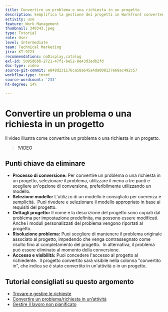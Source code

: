 ```yaml
---
title: Convertire un problema o una richiesta in un progetto
description: Semplifica la gestione dei progetti in Workfront convertendo i problemi in progetti con modelli, personalizzando i dettagli dei progetti, gestendo le opzioni di risoluzione dei problemi e garantendo visibilità e accesso per flussi di lavoro senza soluzione di continuità.
activity: use
feature: Work Management
thumbnail: 340343.jpeg
type: Tutorial
role: User
level: Intermediate
team: Technical Marketing
jira: KT-9723
recommendations: noDisplay,catalog
exl-id: 5095d6bb-2721-47f1-be52-8e43d3edb2fd
doc-type: video
source-git-commit: e848d231176ca58a645a4da000137e68ac492c57
workflow-type: tm+mt
source-wordcount: '233'
ht-degree: 14%

---
```


# Convertire un problema o una richiesta in un progetto

Il video illustra come convertire un problema o una richiesta in un progetto.

>[!VIDEO](https://video.tv.adobe.com/v/340343/?quality=12&learn=on&enablevpops)

## Punti chiave da eliminare

* **Processo di conversione:** Per convertire un problema o una richiesta in un progetto, selezionare il problema, utilizzare il menu a tre punti e scegliere un&#39;opzione di conversione, preferibilmente utilizzando un modello. &#x200B;
* **Selezione modello:** L&#39;utilizzo di un modello è consigliato per coerenza e semplicità. &#x200B; Puoi rivedere e selezionare il modello appropriato in base ai requisiti del progetto. &#x200B;
* **Dettagli progetto:** Il nome e la descrizione del progetto sono copiati dal problema per impostazione predefinita, ma possono essere modificati. &#x200B; Anche i moduli personalizzati del problema vengono riportati al progetto. &#x200B;
* **Risoluzione problema:** Puoi scegliere di mantenere il problema originale associato al progetto, impedendo che venga contrassegnato come risolto fino al completamento del progetto. &#x200B; In alternativa, il problema può essere eliminato al momento della conversione. &#x200B;
* **Accesso e visibilità:** Puoi concedere l&#39;accesso al progetto al richiedente. &#x200B; Il progetto convertito sarà visibile nella colonna &quot;convertito in&quot;, che indica se è stato convertito in un&#39;attività o in un progetto. &#x200B;


## Tutorial consigliati su questo argomento

* [Trovare e gestire le richieste](/help/manage-work/issues-requests/find-requests.md)
* [Convertire un problema/richiesta in un’attività](/help/manage-work/issues-requests/convert-issues-to-other-work-items.md)
* [Gestire il lavoro non pianificato](/help/manage-work/issues-requests/handle-unplanned-work.md)

